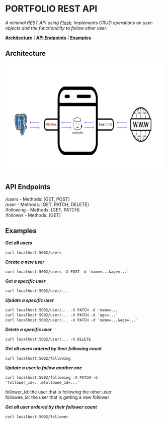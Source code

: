 # PORTFOLIO REST API
*A minimal REST API using [Flask](https://flask.palletsprojects.com/en/2.1.x/).*
*Implements CRUD operations on user-objects and the functionality to follow other user.*

[**Architecture**](#architecture) |
[**API Endpoints**](#api-endpoints) |
[**Examples**](#examples) 

## **Architecture**
<img src="rest_api/assets/readme/Techstack.png" height="350">  

## **API Endpoints**
/users - Methods: [GET, POST]  
/user - Methods: [GET, PATCH, DELETE]  
/following - Methods: [GET, PATCH]  
/follower - Methods: [GET]

## **Examples** 

***Get all users***
```
curl localhost:5002/users
```
***Create a new user***
```
curl localhost:5002/users -X POST -d 'name=...&age=...'
```
***Get a specific user***
```
curl localhost:5002/user/... 
```
***Update a specific user***
```
curl localhost:5002/user/... -X PATCH -d 'name=...'
curl localhost:5002/user/... -X PATCH -d 'age=...'
curl localhost:5002/user/... -X PATCH -d 'name=...&age=...'
```
***Delete a specific user***
```
curl localhost:5002/user/... -X DELETE
```
***Get all users ordered by their following count***
```
curl localhost:5002/following
```
***Update a user to follow another one***
```
curl localhost:5002/following -X PATCH -d 'follower_id=...&followee_id=...'
```
follower_id: the user that is following the other user  
followee_id: the user that is getting a new follower  

***Get all user ordered by their follower count***
```
curl localhost:5002/follower 
```

